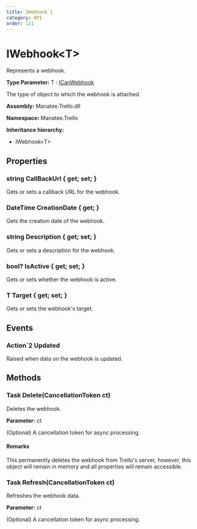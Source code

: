 ```yaml
---
title: IWebhook`1
category: API
order: 111
---
```


# IWebhook&lt;T&gt;

Represents a webhook.

**Type Parameter:** T : [ICanWebhook](ICanWebhook#icanwebhook)

The type of object to which the webhook is attached.

**Assembly:** Manatee.Trello.dll

**Namespace:** Manatee.Trello

**Inheritance hierarchy:**

- IWebhook&lt;T&gt;

## Properties

### string CallBackUrl { get; set; }

Gets or sets a callback URL for the webhook.

### DateTime CreationDate { get; }

Gets the creation date of the webhook.

### string Description { get; set; }

Gets or sets a description for the webhook.

### bool? IsActive { get; set; }

Gets or sets whether the webhook is active.

### T Target { get; set; }

Gets or sets the webhook&#39;s target.

## Events

### Action`2 Updated

Raised when data on the webhook is updated.

## Methods

### Task Delete(CancellationToken ct)

Deletes the webhook.

**Parameter:** ct

(Optional) A cancellation token for async processing.

#### Remarks

This permanently deletes the webhook from Trello&#39;s server, however, this object will remain in memory and all properties will remain accessible.

### Task Refresh(CancellationToken ct)

Refreshes the webhook data.

**Parameter:** ct

(Optional) A cancellation token for async processing.

